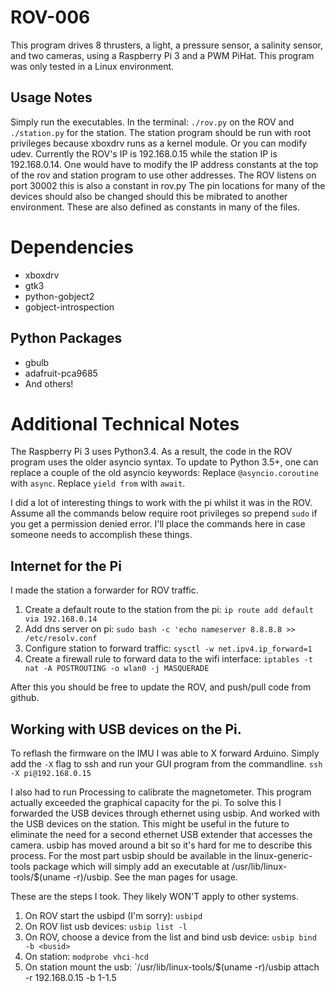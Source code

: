 # ROV-006
This program drives 8 thrusters, a light, a pressure sensor, a salinity sensor, and two cameras, using a Raspberry Pi 3 and a PWM PiHat.
This program was only tested in a Linux environment.

## Usage Notes
Simply run the executables. In the terminal: `./rov.py` on the ROV and `./station.py` for the station.
The station program should be run with root privileges because xboxdrv runs as a kernel module. Or you can modify udev.
Currently the ROV's IP is 192.168.0.15 while the station IP is 192.168.0.14.
One would have to modify the IP address constants at the top of the rov and station program to use other addresses.
The ROV listens on port 30002 this is also a constant in rov.py
The pin locations for many of the devices should also be changed should this be mibrated to another environment. These are also defined as constants in many of the files.

# Dependencies
* xboxdrv
* gtk3
* python-gobject2
* gobject-introspection
## Python Packages
* gbulb
* adafruit-pca9685
* And others!

# Additional Technical Notes

The Raspberry Pi 3 uses Python3.4. As a result, the code in the ROV program uses the older asyncio syntax.
To update to Python 3.5+, one can replace a couple of the old asyncio keywords:
Replace `@asyncio.coroutine` with `async`. Replace `yield from` with `await`.

I did a lot of interesting things to work with the pi whilst it was in the ROV.
Assume all the commands below require root privileges so prepend `sudo` if you get a permission denied error.
I'll place the commands here in case someone needs to accomplish these things.
## Internet for the Pi
I made the station a forwarder for ROV traffic.
1. Create a default route to the station from the pi: `ip route add default via 192.168.0.14`
2. Add dns server on pi: `sudo bash -c 'echo nameserver 8.8.8.8 >> /etc/resolv.conf`
3. Configure station to forward traffic: `sysctl -w net.ipv4.ip_forward=1`
4. Create a firewall rule to forward data to the wifi interface: `iptables -t nat -A POSTROUTING -o wlan0 -j MASQUERADE`

After this you should be free to update the ROV, and push/pull code from github.

## Working with USB devices on the Pi.
To reflash the firmware on the IMU I was able to X forward Arduino.
Simply add the `-X` flag to ssh and run your GUI program from the commandline.
`ssh -X pi@192.168.0.15`

I also had to run Processing to calibrate the magnetometer.
This program actually exceeded the graphical capacity for the pi.
To solve this I forwarded the USB devices through ethernet using usbip.
And worked with the USB devices on the station.
This might be useful in the future to eliminate the need for a second ethernet USB extender that accesses the camera.
usbip has moved around a bit so it's hard for me to describe this process.
For the most part usbip should be available in the linux-generic-tools package which will simply add an executable at /usr/lib/linux-tools/$(uname -r)/usbip.
See the man pages for usage.

These are the steps I took. They likely WON'T apply to other systems.
1. On ROV start the usbipd (I'm sorry): `usbipd`
2. On ROV list usb devices: `usbip list -l`
3. On ROV, choose a device from the list and bind usb device: `usbip bind -b <busid>`
4. On station: `modprobe vhci-hcd`
5. On station mount the usb: `/usr/lib/linux-tools/$(uname -r)/usbip attach -r 192.168.0.15 -b 1-1.5
